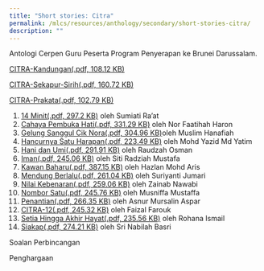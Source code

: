 ```yaml
---
title: "Short stories: Citra"
permalink: /mlcs/resources/anthology/secondary/short-stories-citra/
description: ""
---
```

Antologi Cerpen Guru Peserta Program Penyerapan ke Brunei Darussalam.

[CITRA-Kandungan(.pdf, 108.12 KB)](/files/citra-kandungan.pdf)

[CITRA-Sekapur-Sirih(.pdf, 160.72 KB)](/files/citra-sekapur-sirih.pdf)

[CITRA-Prakata(.pdf, 102.79 KB)](/files/citra-prakata.pdf)

1.  [14 Minit(.pdf, 297.2 KB)](/files/citra-1.pdf) oleh Sumiati Ra’at
2.  [Cahaya Pembuka Hati(.pdf, 331.29 KB)](/files/citra-2.pdf) oleh Nor Faatihah Haron
3.  [Gelung Sanggul Cik Nora(.pdf, 304.96 KB)](/files/citra-3.pdf)oleh Muslim Hanafiah
4.  [Hancurnya Satu Harapan(.pdf, 223.49 KB)](/files/citra-4.pdf) oleh Mohd Yazid Md Yatim
5.  [Hani dan Umi(.pdf, 291.91 KB)](/files/citra-5.pdf) oleh Raudzah Osman
6.  [Iman(.pdf, 245.06 KB)](/files/citra-6.pdf) oleh Siti Radziah Mustafa
7.  [Kawan Baharu(.pdf, 387.15 KB)](/files/citra-7.pdf) oleh Hazlan Mohd Aris
8.  [Mendung Berlalu(.pdf, 261.04 KB)](/files/citra-8.pdf) oleh Suriyanti Jumari
9.  [Nilai Kebenaran(.pdf, 259.06 KB)](/files/citra-9.pdf) oleh Zainab Nawabi
10.  [Nombor Satu(.pdf, 245.76 KB)](/files/citra-10.pdf) oleh Musniffa Mustaffa
11.  [Penantian(.pdf, 266.35 KB)](/files/citra-11.pdf) oleh Asnur Mursalin Aspar
12.  [CITRA-12(.pdf, 245.32 KB)](/files/citra-12.pdf) oleh Faizal Farouk
13.  [Setia Hingga Akhir Hayat(.pdf, 235.56 KB)](/files/citra-13.pdf) oleh Rohana Ismail
14.  [Siakap(.pdf, 274.21 KB)](/files/citra-14.pdf) oleh Sri Nabilah Basri

Soalan Perbincangan

Penghargaan